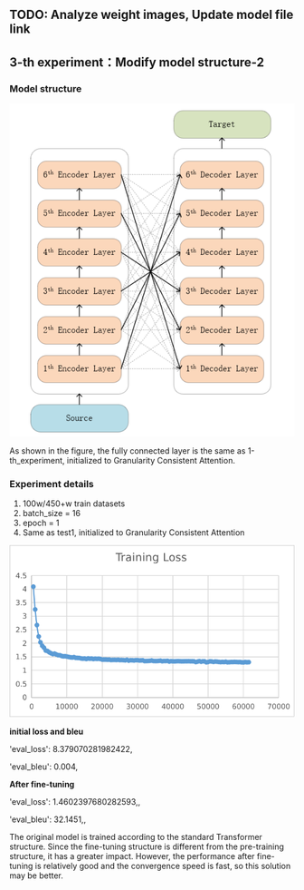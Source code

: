 ## TODO: Analyze weight images, Update model file link

## 3-th experiment：Modify model structure-2

### Model structure

<div align="center"> <img src="./3th_structure.png"/> </div>

As shown in the figure, the fully connected layer is the same as 1-th_experiment, initialized to Granularity Consistent Attention.

### Experiment details

1. 100w/450+w train datasets
2. batch_size = 16
3. epoch = 1
4. Same as test1, initialized to Granularity Consistent Attention

!["Training Loss"](test3.png)

__initial loss and bleu__

'eval_loss': 8.379070281982422, 

'eval_bleu': 0.004,


__After fine-tuning__

'eval_loss': 1.4602397680282593,, 

'eval_bleu': 32.1451,,

The original model is trained according to the standard Transformer structure. Since the fine-tuning structure is different from the pre-training structure, it has a greater impact. However, the performance after fine-tuning is relatively good and the convergence speed is fast, so this solution may be better.
